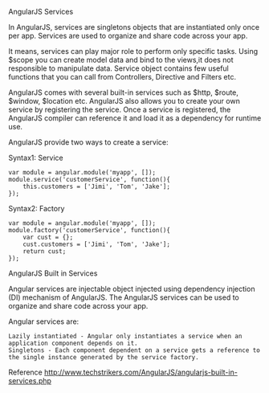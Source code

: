 AngularJS Services

In AngularJS, services are singletons objects that are instantiated only once per app. 
Services are used to organize and share code across your app.

It means, services can play major role to perform only specific tasks. 
Using $scope you can create model data and bind to the views,it does not responsible to manipulate data. 
Service object contains few useful functions that you can call from Controllers, Directive and Filters etc.

AngularJS comes with several built-in services such as 
$http, $route, $window, $location etc.
AngularJS also allows you to create your own service by registering the service. 
Once a service is registered, the AngularJS compiler can reference it and load it as a dependency for runtime use.

AngularJS provide two ways to create a service: 

Syntax1: Service

    var module = angular.module('myapp', []);  
    module.service('customerService', function(){  
        this.customers = ['Jimi', 'Tom', 'Jake'];  
    });  

Syntax2: Factory

    var module = angular.module('myapp', []);  
    module.factory('customerService', function(){  
        var cust = {};  
        cust.customers = ['Jimi', 'Tom', 'Jake'];  
        return cust;  
    });  
    
AngularJS Built in Services

Angular services are injectable object injected using dependency injection (DI) mechanism of AngularJS. The AngularJS services can be used to organize and share code across your app.

Angular services are:

    Lazily instantiated - Angular only instantiates a service when an application component depends on it.
    Singletons - Each component dependent on a service gets a reference to the single instance generated by the service factory.

Reference
http://www.techstrikers.com/AngularJS/angularjs-built-in-services.php